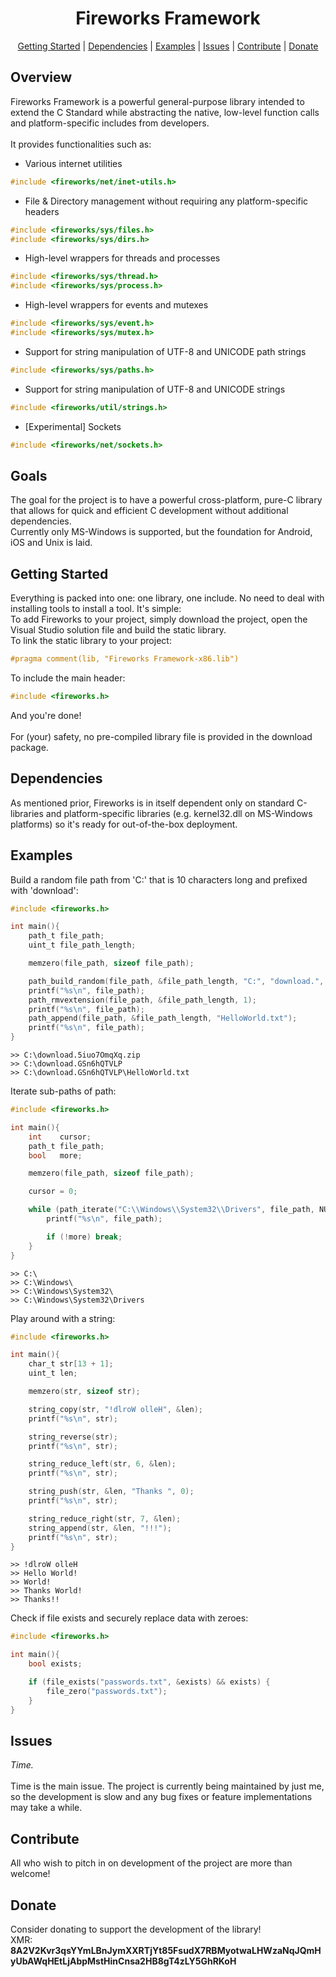 <h1 align="center" font-size=100>Fireworks Framework</h1>

<p align="center">
  <a href="#getting-started">Getting Started</a> |
  <a href="#dependencies">Dependencies</a> |
  <a href="#examples">Examples</a> |
  <a href="#issues">Issues</a> |
  <a href="#contribute">Contribute</a> |
  <a href="#donate">Donate</a>
</p>

## Overview
Fireworks Framework is a powerful general-purpose library intended to extend the C Standard 
while abstracting the native, low-level function calls and platform-specific includes from developers.
<br/>
<br/>
It provides functionalities such as:
<br/>
 - Various internet utilities 
```c
#include <fireworks/net/inet-utils.h>
```
 - File & Directory management without requiring any platform-specific headers 
```c
#include <fireworks/sys/files.h>
#include <fireworks/sys/dirs.h>
```
 - High-level wrappers for threads and processes
```c
#include <fireworks/sys/thread.h>
#include <fireworks/sys/process.h>
```
 - High-level wrappers for events and mutexes
```c
#include <fireworks/sys/event.h>
#include <fireworks/sys/mutex.h>
```
 - Support for string manipulation of UTF-8 and UNICODE path strings
```c
#include <fireworks/sys/paths.h>
```
 - Support for string manipulation of UTF-8 and UNICODE strings 
```c
#include <fireworks/util/strings.h>
```
 - [Experimental] Sockets
```c
#include <fireworks/net/sockets.h>
```
 
## Goals
The goal for the project is to have a powerful cross-platform, pure-C library that allows for quick and efficient C development 
without additional dependencies.
<br/>
Currently only MS-Windows is supported, but the foundation for Android, iOS and Unix is laid.

## Getting Started
Everything is packed into one: one library, one include.
No need to deal with installing tools to install a tool. 
It's simple:
<br/>
To add Fireworks to your project, simply download the project, open the Visual Studio solution file and build the static library. 
<br/>
To link the static library to your project:
```c
#pragma comment(lib, "Fireworks Framework-x86.lib")
```

To include the main header:
```c
#include <fireworks.h>
```
And you're done! 
<br/><br/>
For (your) safety, no pre-compiled library file is provided in the download package.

## Dependencies
As mentioned prior, 
Fireworks is in itself dependent only on standard C-libraries and platform-specific libraries (e.g. kernel32.dll on MS-Windows platforms) 
so it's ready for out-of-the-box deployment.

## Examples
Build a random file path from 'C:' that is 10 characters long and prefixed with 'download':
```c
#include <fireworks.h>

int main(){
	path_t file_path;
	uint_t file_path_length;

	memzero(file_path, sizeof file_path);

	path_build_random(file_path, &file_path_length, "C:", "download.", 10, ".zip");
	printf("%s\n", file_path);
	path_rmvextension(file_path, &file_path_length, 1);
	printf("%s\n", file_path);
	path_append(file_path, &file_path_length, "HelloWorld.txt");
	printf("%s\n", file_path);
}
```

```
>> C:\download.5iuo7OmqXq.zip
>> C:\download.GSn6hQTVLP
>> C:\download.GSn6hQTVLP\HelloWorld.txt
```

Iterate sub-paths of path:
```c
#include <fireworks.h>

int main(){
	int    cursor;
	path_t file_path;
	bool   more;

	memzero(file_path, sizeof file_path);

	cursor = 0;

	while (path_iterate("C:\\Windows\\System32\\Drivers", file_path, NULL, &cursor, &more)) {
		printf("%s\n", file_path);

		if (!more) break;
	}
}
```

```
>> C:\
>> C:\Windows\
>> C:\Windows\System32\
>> C:\Windows\System32\Drivers
```

Play around with a string:
```c
#include <fireworks.h>

int main(){
	char_t str[13 + 1];
	uint_t len;

	memzero(str, sizeof str);

	string_copy(str, "!dlroW olleH", &len);
	printf("%s\n", str);

	string_reverse(str);
	printf("%s\n", str);

	string_reduce_left(str, 6, &len);
	printf("%s\n", str);

	string_push(str, &len, "Thanks ", 0);
	printf("%s\n", str);

	string_reduce_right(str, 7, &len);
	string_append(str, &len, "!!!");
	printf("%s\n", str);
}
```

```
>> !dlroW olleH
>> Hello World!
>> World!
>> Thanks World!
>> Thanks!!
```

Check if file exists and securely replace data with zeroes:
```c
#include <fireworks.h>

int main(){
	bool exists;

	if (file_exists("passwords.txt", &exists) && exists) {
		file_zero("passwords.txt");
	}
}
```
## Issues
*Time.*
<br/><br/>
Time is the main issue. 
The project is currently being maintained by just me, so the development is slow and any bug fixes or feature implementations may take a while. 

## Contribute
All who wish to pitch in on development of the project are more than welcome!

## Donate
Consider donating to support the development of the library!
<br/>
XMR: **8A2V2Kvr3qsYYmLBnJymXXRTjYt85FsudX7RBMyotwaLHWzaNqJQmHyUbAWqHEtLjAbpMstHinCnsa2HB8gT4zLY5GhRKoH**
